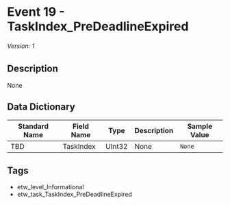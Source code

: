# Event 19 - TaskIndex_PreDeadlineExpired
###### Version: 1

## Description
None

## Data Dictionary
|Standard Name|Field Name|Type|Description|Sample Value|
|---|---|---|---|---|
|TBD|TaskIndex|UInt32|None|`None`|

## Tags
* etw_level_Informational
* etw_task_TaskIndex_PreDeadlineExpired